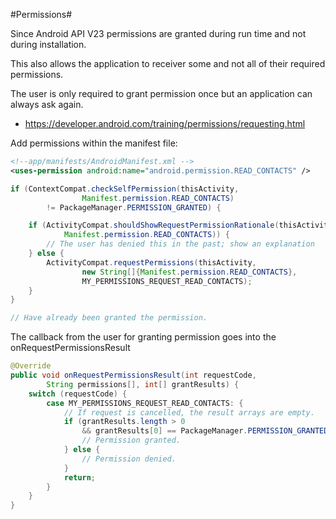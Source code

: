 #Permissions#

Since Android API V23 permissions are granted during run time and not during installation.

This also allows the application to receiver some and not all of their required permissions.

The user is only required to grant permission once but an application can always ask again.

- https://developer.android.com/training/permissions/requesting.html

Add permissions within the manifest file:

```xml
<!--app/manifests/AndroidManifest.xml -->
<uses-permission android:name="android.permission.READ_CONTACTS" />
```

```java
if (ContextCompat.checkSelfPermission(thisActivity,
                Manifest.permission.READ_CONTACTS)
        != PackageManager.PERMISSION_GRANTED) {

    if (ActivityCompat.shouldShowRequestPermissionRationale(thisActivity,
            Manifest.permission.READ_CONTACTS)) {
        // The user has denied this in the past; show an explanation
    } else {
        ActivityCompat.requestPermissions(thisActivity,
                new String[]{Manifest.permission.READ_CONTACTS},
                MY_PERMISSIONS_REQUEST_READ_CONTACTS);
    }
}

// Have already been granted the permission.
```

The callback from the user for granting permission goes into the onRequestPermissionsResult

```java
@Override
public void onRequestPermissionsResult(int requestCode,
        String permissions[], int[] grantResults) {
    switch (requestCode) {
        case MY_PERMISSIONS_REQUEST_READ_CONTACTS: {
            // If request is cancelled, the result arrays are empty.
            if (grantResults.length > 0
            	&& grantResults[0] == PackageManager.PERMISSION_GRANTED) {
                // Permission granted.
            } else {
                // Permission denied.
            }
            return;
        }
    }
}
```

